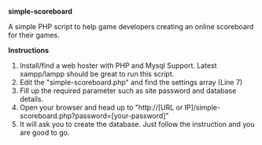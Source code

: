 <b>simple-scoreboard</b>

A simple PHP script to help game developers creating an online scoreboard for their games.

<b>Instructions</b>

1. Install/find a web hoster with PHP and Mysql Support. Latest xampp/lampp should be great to run this script.
2. Edit the "simple-scoreboard.php" and find the settings array (Line 7)
3. Fill up the required parameter such as site password and database details.
4. Open your browser and head up to "http://[URL or IP]/simple-scoreboard.php?password=[your-password]"
5. It will ask you to create the database. Just follow the instruction and you are good to go.
